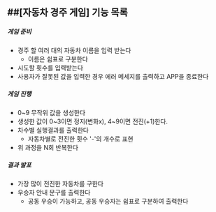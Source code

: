 ##[자동차 경주 게임] 기능 목록
------------


##### 게임 준비
- 경주 할 여러 대의 자동차 이름을 입력 받는다
    - 이름은 쉼표로 구분한다
- 시도할 횟수를 입력받는다
- 사용자가 잘못된 값을 입력한 경우 에러 메세지를 출력하고 APP을 종료한다

##### 게임 진행
- 0~9 무작위 값을 생성한다
- 생성한 값이 0~3이면 정지(변화x), 4~9이면 전진(+1)한다.
- 차수별 실행결과를 출력한다
    - 자동차별로 전진한 횟수 '-'의 개수로 표현
- 위 과정을 N회 반복한다

##### 결과 발표
- 가장 많이 전진한 자동차를 구한다
- 우승자 안내 문구를 출력한다
    - 공동 우승이 가능하고, 공동 우승자는 쉼표로 구분하여 출력한다



